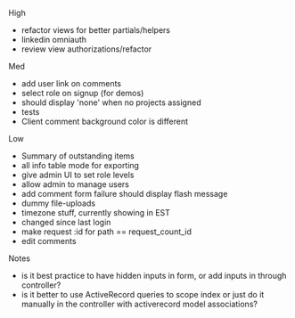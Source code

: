 High
- refactor views for better partials/helpers
- linkedin omniauth
- review view authorizations/refactor

Med
- add user link on comments
- select role on signup (for demos)
- should display 'none' when no projects assigned
- tests
- Client comment background color is different

Low
- Summary of outstanding items
- all info table mode for exporting
- give admin UI to set role levels
- allow admin to manage users
- add comment form failure should display flash message
- dummy file-uploads
- timezone stuff, currently showing in EST
- changed since last login
- make request :id for path == request_count_id
- edit comments


Notes
- is it best practice to have hidden inputs in form, or add inputs in through controller?
- is it better to use ActiveRecord queries to scope index or just do it manually
in the controller with activerecord model associations?
